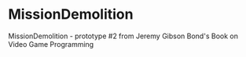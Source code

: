 # MissionDemolition
MissionDemolition - prototype #2 from Jeremy Gibson Bond's Book on Video Game Programming
